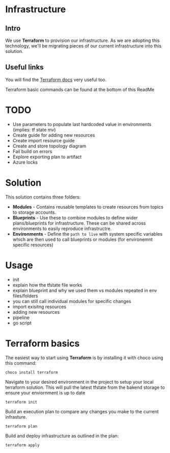 # Infrastructure

## Intro
We use **Terraform** to provision our infrastructure. As we are adopting this technology, we'll be migrating pieces of our current infrastructure into this solution.

## Useful links

You will find the [Terraform docs](https://www.terraform.io/docs/index.html) very useful too.

Terraform basic commands can be found at the bottom of this ReadMe

# TODO
- Use parameters to populate last hardcoded value in environments (implies: tf state mv)
- Create guide for adding new resources
- Create import resource guide
- Create and store topology diagram
- Fail build on errors
- Explore exporting plan to artifact
- Azure locks

# Solution
This solution contains three folders: 
- **Modules** - Contains reusable templates to create resources from topics to storage accounts.
- **Blueprints** - Use these to combine modules to define wider plans/blueprints for infrastructure. These can be shared across environments to easily reproduce infrastructre.
- **Environments** - Define the `path to live` with system specific variables which are then used to call blueprints or modules (for environemnt specific resources)

# Usage
- init
- explain how the tfstate file works
- explain blueprint and why we used them vs modules repeated in env files/folders
- you can still call individual modules for specific changes
- import exisitng resources
- adding new resources
- pipeline
- go script

# Terraform basics
The easiest way to start using **Terraform** is by installing it with choco using this command:
```
choco install terraform
```
Navigate to your desired environment in the project to setup your local terraform solution. This will pull the latest tfstate from the bakend storage to ensure your enviornment is up to date
```
terraform init
```
Build an execution plan to compare any changes you make to the current infrasture. 
```
terraform plan
```
Build and deploy infrastructure as outlined in the plan:
```
terraform apply
```